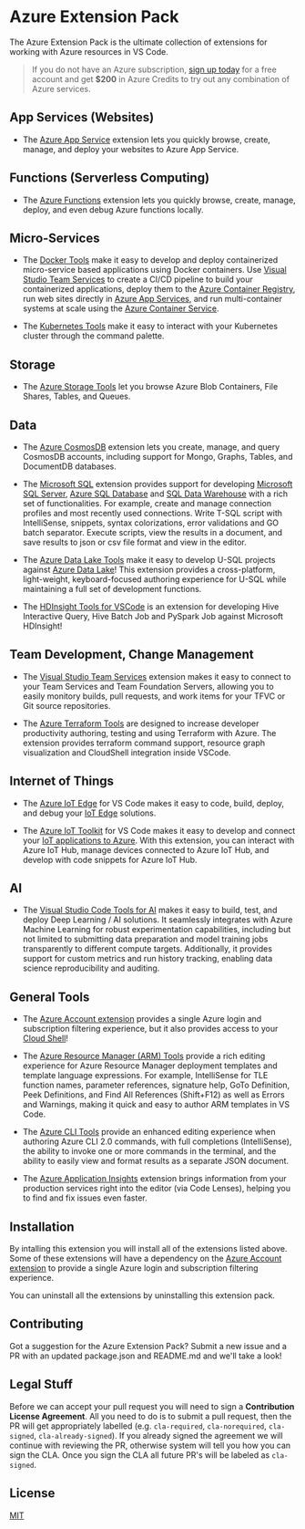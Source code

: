 # Azure Extension Pack

The Azure Extension Pack is the ultimate collection of extensions for working with Azure resources in VS Code.

> If you do not have an Azure subscription, [sign up today](https://azure.microsoft.com/en-us/free/?b=16.48) for a free account and get **$200** in Azure Credits to try out any combination of Azure services.

## App Services (Websites)

* The [Azure App Service](https://marketplace.visualstudio.com/items?itemName=ms-azuretools.vscode-azureappservice) extension lets you quickly browse, create, manage, and deploy your websites to Azure App Service.

## Functions (Serverless Computing)

* The [Azure Functions](https://marketplace.visualstudio.com/items?itemName=ms-azuretools.vscode-azurefunctions) extension lets you quickly browse, create, manage, deploy, and even debug Azure functions locally.

## Micro-Services

* The [Docker Tools](https://marketplace.visualstudio.com/items?itemName=PeterJausovec.vscode-docker) make it easy to develop and deploy containerized micro-service based applications using Docker containers. Use [Visual Studio Team Services](https://www.visualstudio.com/en-us/docs/overview) to create a CI/CD pipeline to build your containerized applications, deploy them to the [Azure Container Registry](https://docs.microsoft.com/en-us/azure/container-registry/), run web sites directly in [Azure App Services](https://docs.microsoft.com/en-us/azure/app-service/), and run multi-container systems at scale using the [Azure Container Service](https://docs.microsoft.com/en-us/azure/container-service/).

* The [Kubernetes Tools](https://marketplace.visualstudio.com/items?itemName=ms-kubernetes-tools.vscode-kubernetes-tools)  make it easy to interact with your Kubernetes cluster through the command palette.

## Storage

* The [Azure Storage Tools](https://marketplace.visualstudio.com/items?itemName=ms-azuretools.vscode-azurestorage) let you browse Azure Blob Containers, File Shares, Tables, and Queues.

## Data

* The [Azure CosmosDB](https://marketplace.visualstudio.com/items?itemName=ms-azuretools.vscode-cosmosdb) extension lets you create, manage, and query CosmosDB accounts, including support for Mongo, Graphs, Tables, and DocumentDB databases.

* The [Microsoft SQL](https://marketplace.visualstudio.com/items?itemName=ms-mssql.mssql) extension provides support for developing [Microsoft SQL Server](https://www.microsoft.com/en-us/sql-server/sql-server-2016), [Azure SQL Database](https://docs.microsoft.com/en-us/azure/sql-database/) and [SQL Data Warehouse](https://docs.microsoft.com/en-us/azure/sql-data-warehouse/) with a rich set of functionalities. For example, create and manage connection profiles and most recently used connections. Write T-SQL script with IntelliSense, snippets, syntax colorizations, error validations and GO batch separator. Execute scripts, view the results in a document, and save results to json or csv file format and view in the editor.

* The [Azure Data Lake Tools](https://marketplace.visualstudio.com/items?itemName=usqlextpublisher.usql-vscode-ext) make it easy to develop U-SQL projects against [Azure Data Lake](https://docs.microsoft.com/en-us/azure/data-lake-store/)! This extension provides a cross-platform, light-weight, keyboard-focused authoring experience for U-SQL while maintaining a full set of development functions. 

* The [HDInsight Tools for VSCode](https://marketplace.visualstudio.com/items?itemName=mshdinsight.azure-hdinsight) is an extension for developing Hive Interactive Query, Hive Batch Job and PySpark Job against Microsoft HDInsight!

## Team Development, Change Management

* The [Visual Studio Team Services](https://marketplace.visualstudio.com/items?itemName=ms-vsts.team) extension makes it easy to connect to your Team Services and Team Foundation Servers, allowing you to easily monitory builds, pull requests, and work items for your TFVC or Git source repositories.

* The [Azure Terraform Tools](https://marketplace.visualstudio.com/items?itemName=ms-azuretools.vscode-azureterraform) are designed to increase developer productivity authoring, testing and using Terraform with Azure. The extension provides terraform command support, resource graph visualization and CloudShell integration inside VSCode.


## Internet of Things

* The [Azure IoT Edge](https://marketplace.visualstudio.com/items?itemName=vsciot-vscode.azure-iot-edge) for VS Code makes it easy to code, build, deploy, and debug your [IoT Edge](https://docs.microsoft.com/azure/iot-edge/how-iot-edge-works) solutions.

* The [Azure IoT Toolkit](https://marketplace.visualstudio.com/items?itemName=vsciot-vscode.azure-iot-toolkit) for VS Code makes it easy to develop and connect your [IoT applications to Azure](https://docs.microsoft.com/en-us/azure/index#pivot=services&panel=iot). With this extension, you can interact with Azure IoT Hub, manage devices connected to Azure IoT Hub, and develop with code snippets for Azure IoT Hub.

## AI

* The [Visual Studio Code Tools for AI](https://marketplace.visualstudio.com/items?itemName=ms-toolsai.vscode-ai) makes it easy to build, test, and deploy Deep Learning / AI solutions. It seamlessly integrates with Azure Machine Learning for robust experimentation capabilities, including but not limited to submitting data preparation and model training jobs transparently to different compute targets. Additionally, it provides support for custom metrics and run history tracking, enabling data science reproducibility and auditing.

## General Tools

* The [Azure Account extension](https://marketplace.visualstudio.com/items?itemName=ms-vscode.azure-account) provides a single Azure login and subscription filtering experience, but it also provides access to your [Cloud Shell](https://azure.microsoft.com/en-us/features/cloud-shell/)!

* The [Azure Resource Manager (ARM) Tools](https://marketplace.visualstudio.com/items?itemName=msazurermtools.azurerm-vscode-tools) provide a rich editing experience for Azure Resource Manager deployment templates and template language expressions. For example, IntelliSense for TLE function names, parameter references, signature help, GoTo Definition, Peek Definitions, and Find All References (Shift+F12) as well as Errors and Warnings, making it quick and easy to author ARM templates in VS Code.

* The [Azure CLI Tools](https://marketplace.visualstudio.com/items?itemName=ms-vscode.azurecli) provide an enhanced editing experience when authoring Azure CLI 2.0 commands, with full completions (IntelliSense), the ability to invoke one or more commands in the terminal, and the ability to easily view and format results as a separate JSON document.

* The [Azure Application Insights](https://marketplace.visualstudio.com/items?itemName=VisualStudioOnlineApplicationInsights.application-insights) extension brings information from your production services right into the editor (via Code Lenses), helping you to find and fix issues even faster.

## Installation

By intalling this extension you will install all of the extensions listed above. Some of these extensions will have a dependency on the [Azure Account extension](https://marketplace.visualstudio.com/items?itemName=ms-vscode.azure-account) to provide a single Azure login and subscription filtering experience.

You can uninstall all the extensions by uninstalling this extension pack.

## Contributing

Got a suggestion for the Azure Extension Pack? Submit a new issue and a PR with an updated package.json and README.md and we'll take a look! 

## Legal Stuff

Before we can accept your pull request you will need to sign a **Contribution License Agreement**. All you need to do is to submit a pull request, then the PR will get appropriately labelled (e.g. `cla-required`, `cla-norequired`, `cla-signed`, `cla-already-signed`). If you already signed the agreement we will continue with reviewing the PR, otherwise system will tell you how you can sign the CLA. Once you sign the CLA all future PR's will be labeled as `cla-signed`.

## License

[MIT](LICENSE)

